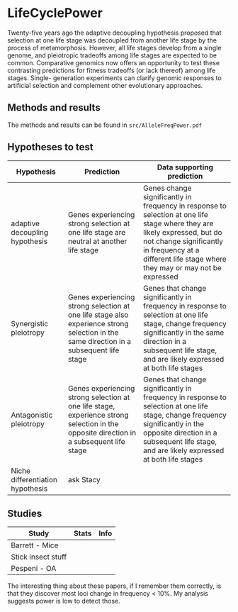 # LifeCyclePower

Twenty-five years ago the adaptive decoupling hypothesis proposed that selection at one life stage was decoupled from another life stage by the process of metamorphosis. However, all life stages develop from a single genome, and pleiotropic tradeoffs among life stages are expected to be common. Comparative genomics now offers an opportunity to test these contrasting predictions  for fitness tradeoffs (or lack thereof) among life stages. Single- generation experiments can clarify genomic responses to artificial selection and complement other evolutionary approaches.

## Methods and results

The methods and results can be found in `src/AlleleFreqPower.pdf`

## Hypotheses to test

| Hypothesis | Prediction | Data supporting prediction | 
| -----------|-------------|-----------------|
| adaptive decoupling hypothesis | Genes experiencing strong selection at one life stage are neutral at another life stage | Genes change significantly in frequency in response to selection at one life stage where they are likely expressed, but do not change significantly in frequency at a different life stage where they may or may not be expressed |
| Synergistic pleiotropy | Genes experiencing strong selection at one life stage also experience strong selection in the same direction in a subsequent life stage | Genes that change significantly in frequency in response to selection at one life stage, change frequency significantly in the same direction in a subsequent life stage, and are likely expressed at both life stages |
| Antagonistic pleiotropy | Genes experiencing strong selection at one life stage, experience strong selection in the opposite direction in a subsequent life stage | Genes that change significantly in frequency in response to selection at one life stage, change frequency significantly in the opposite direction in a subsequent life stage, and are likely expressed at both life stages |
| Niche differentiation hypothesis | ask Stacy | | |

## Studies

|Study | Stats | Info|
|-------|----------|------------------------|
| Barrett - Mice | |
| Stick insect stuff | |
| Pespeni - OA | |

The interesting thing about these papers, if I remember them correctly, is that they discover most loci change in frequency < 10%. My analysis suggests power is low to detect those.
